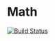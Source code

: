 # Math

[![Build Status](https://travis-ci.org/pOmelchenko/math.svg?branch=master)](https://travis-ci.org/pOmelchenko/math)
